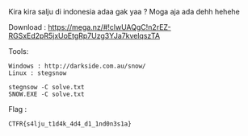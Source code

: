 Kira kira salju di indonesia adaa gak yaa ? Moga aja ada dehh hehehe

Download : https://mega.nz/#!clwUAQgC!n2rEZ-RGSxEd2pR5jxUoEtgRp7Uzg3YJa7kvelqszTA

Tools:
```
Windows : http://darkside.com.au/snow/
Linux : stegsnow

stegnsow -C solve.txt
SNOW.EXE -C solve.txt
```


Flag :

```
CTFR{s4lju_t1d4k_4d4_d1_1nd0n3s1a}
```